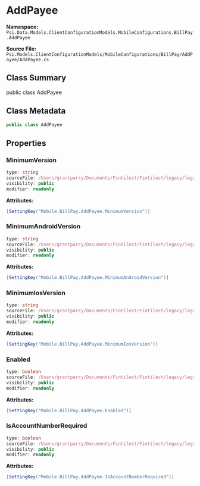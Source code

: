 # AddPayee

**Namespace:** `Psi.Data.Models.ClientConfigurationModels.MobileConfigurations.BillPay.AddPayee`

**Source File:** `Psi.Models.ClientConfigurationModels/MobileConfigurations/BillPay/AddPayee/AddPayee.cs`

## Class Summary

public class AddPayee

## Class Metadata

```typescript
public class AddPayee
```

## Properties

### MinimumVersion

```typescript
type: string
sourceFile: /Users/grantparry/Documents/Fintilect/Fintilect/legacy/legacy-apis/Psi.Models.ClientConfigurationModels/MobileConfigurations/BillPay/AddPayee/AddPayee.cs
visibility: public
modifier: readonly
```

**Attributes:**
```csharp
[SettingKey("Mobile.BillPay.AddPayee.MinimumVersion")]
```

### MinimumAndroidVersion

```typescript
type: string
sourceFile: /Users/grantparry/Documents/Fintilect/Fintilect/legacy/legacy-apis/Psi.Models.ClientConfigurationModels/MobileConfigurations/BillPay/AddPayee/AddPayee.cs
visibility: public
modifier: readonly
```

**Attributes:**
```csharp
[SettingKey("Mobile.BillPay.AddPayee.MinimumAndroidVersion")]
```

### MinimumIosVersion

```typescript
type: string
sourceFile: /Users/grantparry/Documents/Fintilect/Fintilect/legacy/legacy-apis/Psi.Models.ClientConfigurationModels/MobileConfigurations/BillPay/AddPayee/AddPayee.cs
visibility: public
modifier: readonly
```

**Attributes:**
```csharp
[SettingKey("Mobile.BillPay.AddPayee.MinimumIosVersion")]
```

### Enabled

```typescript
type: boolean
sourceFile: /Users/grantparry/Documents/Fintilect/Fintilect/legacy/legacy-apis/Psi.Models.ClientConfigurationModels/MobileConfigurations/BillPay/AddPayee/AddPayee.cs
visibility: public
modifier: readonly
```

**Attributes:**
```csharp
[SettingKey("Mobile.BillPay.AddPayee.Enabled")]
```

### IsAccountNumberRequired

```typescript
type: boolean
sourceFile: /Users/grantparry/Documents/Fintilect/Fintilect/legacy/legacy-apis/Psi.Models.ClientConfigurationModels/MobileConfigurations/BillPay/AddPayee/AddPayee.cs
visibility: public
modifier: readonly
```

**Attributes:**
```csharp
[SettingKey("Mobile.BillPay.AddPayee.IsAccountNumberRequired")]
```

